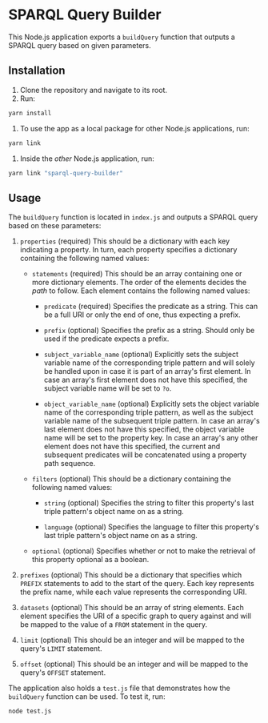# SPARQL Query Builder
This Node.js application exports a `buildQuery` function that outputs a SPARQL query based on given parameters.

## Installation
1. Clone the repository and navigate to its root.
2. Run:
```bash
yarn install
```
1. To use the app as a local package for other Node.js applications, run:
```bash
yarn link
```
1. Inside the *other* Node.js application, run:
```bash
yarn link "sparql-query-builder"
```

## Usage
The `buildQuery` function is located in `index.js` and outputs a SPARQL query based on these parameters:

1. `properties` (required)
   This should be a dictionary with each key indicating a property. In turn, each property specifies a dictionary containing the following named values:
   
   - `statements` (required)
     This should be an array containing one or more dictionary elements. The order of the elements decides the *path* to follow. Each element contains the following named values:
     
     - `predicate` (required)
       Specifies the predicate as a string. This can be a full URI or only the end of one, thus expecting a prefix.
     
     - `prefix` (optional)
       Specifies the prefix as a string. Should only be used if the predicate expects a prefix.
     
     - `subject_variable_name` (optional)
       Explicitly sets the subject variable name of the corresponding triple pattern and will solely be handled upon in case it is part of an array's first element. In case an array's first element does not have this specified, the subject variable name will be set to `?o`.
     
     - `object_variable_name` (optional)
       Explicitly sets the object variable name of the corresponding triple pattern, as well as the subject variable name of the subsequent triple pattern. In case an array's last element does not have this specified, the object variable name will be set to the property key. In case an array's any other element does not have this specified, the current and subsequent predicates will be concatenated using a property path sequence.
     
   - `filters` (optional)
     This should be a dictionary containing the following named values:
     
     - `string` (optional)
       Specifies the string to filter this property's last triple pattern's object name on as a string.
     
     - `language` (optional)
       Specifies the language to filter this property's last triple pattern's object name on as a string.
     
   - `optional` (optional)
     Specifies whether or not to make the retrieval of this property optional as a boolean.

2. `prefixes` (optional)
   This should be a dictionary that specifies which `PREFIX` statements to add to the start of the query. Each key represents the prefix name, while each value represents the corresponding URI.

3. `datasets` (optional)
   This should be an array of string elements. Each element specifies the URI of a specific graph to query against and will be mapped to the value of a `FROM` statement in the query.

4. `limit` (optional)
   This should be an integer and will be mapped to the query's `LIMIT` statement.

5. `offset` (optional)
   This should be an integer and will be mapped to the query's `OFFSET` statement.

The application also holds a `test.js` file that demonstrates how the `buildQuery` function can be used. To test it, run:
```bash
node test.js
```
